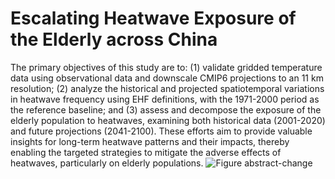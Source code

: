 # Escalating Heatwave Exposure of the Elderly across China
The primary objectives of this study are to: 
(1) validate gridded temperature data using observational data and downscale CMIP6 projections to an 11 km resolution; 
(2) analyze the historical and projected spatiotemporal variations in heatwave frequency using EHF definitions, with the 1971-2000 period as the reference baseline; and 
(3) assess and decompose the exposure of the elderly population to heatwaves, examining both historical data (2001-2020) and future projections (2041-2100). 
These efforts aim to provide valuable insights for long-term heatwave patterns and their impacts, thereby enabling the targeted strategies to mitigate the adverse effects of heatwaves, particularly on elderly populations.
![Figure abstract-change](https://github.com/user-attachments/assets/7661315d-2643-4106-8fdf-ecafd56a4637)
